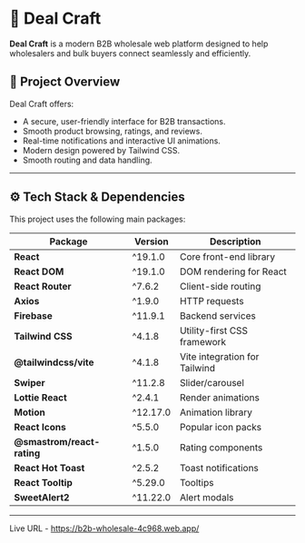 # 🚀 Deal Craft

**Deal Craft** is a modern B2B wholesale web platform designed to help wholesalers and bulk buyers connect seamlessly and efficiently.

## 📌 Project Overview

Deal Craft offers:

- A secure, user-friendly interface for B2B transactions.
- Smooth product browsing, ratings, and reviews.
- Real-time notifications and interactive UI animations.
- Modern design powered by Tailwind CSS.
- Smooth routing and data handling.

---

## ⚙️ Tech Stack & Dependencies

This project uses the following main packages:

| Package                    | Version  | Description                   |
| -------------------------- | -------- | ----------------------------- |
| **React**                  | ^19.1.0  | Core front-end library        |
| **React DOM**              | ^19.1.0  | DOM rendering for React       |
| **React Router**           | ^7.6.2   | Client-side routing           |
| **Axios**                  | ^1.9.0   | HTTP requests                 |
| **Firebase**               | ^11.9.1  | Backend services              |
| **Tailwind CSS**           | ^4.1.8   | Utility-first CSS framework   |
| **@tailwindcss/vite**      | ^4.1.8   | Vite integration for Tailwind |
| **Swiper**                 | ^11.2.8  | Slider/carousel               |
| **Lottie React**           | ^2.4.1   | Render animations             |
| **Motion**                 | ^12.17.0 | Animation library             |
| **React Icons**            | ^5.5.0   | Popular icon packs            |
| **@smastrom/react-rating** | ^1.5.0   | Rating components             |
| **React Hot Toast**        | ^2.5.2   | Toast notifications           |
| **React Tooltip**          | ^5.29.0  | Tooltips                      |
| **SweetAlert2**            | ^11.22.0 | Alert modals                  |

---

Live URL - https://b2b-wholesale-4c968.web.app/
